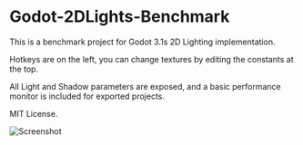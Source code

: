 # Godot-2DLights-Benchmark

This is a benchmark project for Godot 3.1s 2D Lighting implementation.

Hotkeys are on the left, you can change textures by editing the constants at the top.

All Light and Shadow parameters are exposed, and a basic performance monitor is included for exported projects.

MIT License.

![Screenshot](image.png)
